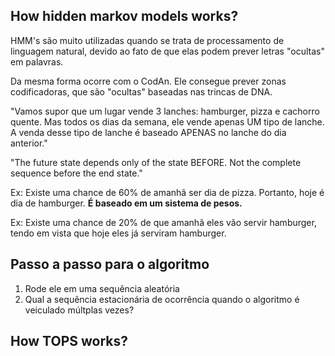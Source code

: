 ## How hidden markov models works?

HMM's são muito utilizadas quando se trata de processamento de linguagem natural, devido ao fato de que elas podem prever letras "ocultas" em palavras.

Da mesma forma ocorre com o CodAn. Ele consegue prever zonas codificadoras, que são "ocultas" baseadas nas trincas de DNA.

"Vamos supor que um lugar vende 3 lanches: hamburger, pizza e cachorro quente. Mas todos os dias da semana, ele vende apenas UM tipo de lanche. A venda desse tipo de lanche é baseado APENAS no lanche do dia anterior."

"The future state depends only of the state BEFORE. Not the complete sequence before the end state."


Ex: Existe uma chance de 60% de amanhã ser dia de pizza. Portanto, hoje é dia de hamburger.  **É baseado em um sistema de pesos.**

Ex: Existe uma chance de 20% de que amanhã eles vão servir hamburger, tendo em vista que hoje eles já serviram hamburger.

## Passo a passo para o algoritmo

1) Rode ele em uma sequência aleatória
2) Qual a sequência estacionária de ocorrência quando o algoritmo é veiculado múltplas vezes?


## How TOPS works?
